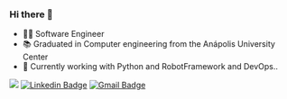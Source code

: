### Hi there 👋
- 👨‍💻 Software Engineer
- 📚 Graduated in Computer engineering from the Anápolis University Center
- 🔭 Currently working with Python and RobotFramework and DevOps..

![](https://komarev.com/ghpvc/?username=brenoborgesfrancagit&color=blueviolet) 
[![Linkedin Badge](https://img.shields.io/badge/-LinkedIn-blue?style=flat-square&logo=Linkedin&logoColor=white&link=https://www.linkedin.com/in/brenoborgesfranca/)](https://www.linkedin.com/in/brenoborgesfranca/) 
[![Gmail Badge](https://img.shields.io/badge/-Gmail-c14438?style=flat-square&logo=Gmail&logoColor=white&link=mailto:abdu.zaiter@gmail.com)](mailto:brenoborgesfranca@gmail.com)
